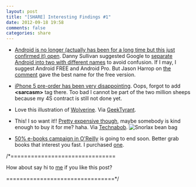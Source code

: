 ```yaml
---
layout: post
title: "[SHARE] Interesting Findings #1"
date: 2012-09-18 19:58
comments: false
categories: share
---
```


* [Android is no longer (actually has been for a long time but this just confirmed it) open](http://www.nasdaq.com/article/acer-cancels-press-conference-to-launch-new-smartphone-on-alibaba-software-20120913-00197). Danny Sullivan suggested Google to [separate Android into two with different names](http://marketingland.com/what-is-the-one-true-android-and-how-open-is-it-21664) to avoid confusion. If I may, I suggest Android FREE and Android Pro. But Jason Harrop on [the comment](http://marketingland.com/what-is-the-one-true-android-and-how-open-is-it-21664#comment-651724639) gave the best name for the free version.
<!-- more -->
* [iPhone 5 pre-order has been very disappointing](http://www.apple.com/pr/library/2012/09/17iPhone-5-Pre-Orders-Top-Two-Million-in-First-24-Hours.html). Oops, forgot to add **\<sarcasm\>** tag there. Too bad I cannot be part of the two million sheeps because my 4S contract is still not done yet.

* Love this illustration of [Wolverine](http://geektyrant.com/storage/0999-post-images/wloverine9152012.png?__SQUARESPACE_CACHEVERSION=1347816917813). Via [GeekTyrant](http://geektyrant.com/news/2012/9/16/great-piece-of-wolverine-geek-art-by-jeff-agala.html).

* This! I so want it!! [Pretty expensive though](http://www.etsy.com/listing/107349237/snorlax-pokemon-full-size-bean-bag-chair), maybe somebody is kind enough to buy it for me? haha. Via [Technabob](http://technabob.com/blog/2012/09/15/pokemon-snorlax-bean-bag-chair/). ![Snorlax bean bag](http://technabob.com/blog/wp-content/uploads/2012/09/snorlax_bean_bag_1.jpg)

* [50% e-books campaign in O'Reilly](http://shop.oreilly.com/category/deals/b2s-2012-special.do?imm_mid=095204&cmp=em-npa-books-videos-b2s-finalday-direct) is going to end soon. Better grab books that interest you fast. I purchased [one](http://shop.oreilly.com/product/0636920018025.do?code=B2S2).


/*===============================

How about say hi to [me](http://twitter.com/nicnocquee) if you like this post?

================================*/